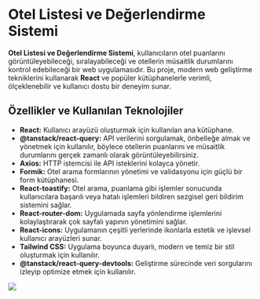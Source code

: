 # Otel Listesi ve Değerlendirme Sistemi

**Otel Listesi ve Değerlendirme Sistemi**, kullanıcıların otel puanlarını görüntüleyebileceği, sıralayabileceği ve otellerin müsaitlik durumlarını kontrol edebileceği bir web uygulamasıdır. Bu proje, modern web geliştirme tekniklerini kullanarak **React** ve popüler kütüphanelerle verimli, ölçeklenebilir ve kullanıcı dostu bir deneyim sunar.

## Özellikler ve Kullanılan Teknolojiler

- **React:** Kullanıcı arayüzü oluşturmak için kullanılan ana kütüphane.
- **@tanstack/react-query:** API verilerini sorgulamak, önbelleğe almak ve yönetmek için kullanılır, böylece otellerin puanlarını ve müsaitlik durumlarını gerçek zamanlı olarak görüntüleyebilirsiniz.
- **Axios:** HTTP istemcisi ile API isteklerini kolayca yönetir.
- **Formik:** Otel arama formlarının yönetimi ve validasyonu için güçlü bir form kütüphanesi.
- **React-toastify:** Otel arama, puanlama gibi işlemler sonucunda kullanıcılara başarılı veya hatalı işlemleri bildiren sezgisel geri bildirim sistemini sağlar.
- **React-router-dom:** Uygulamada sayfa yönlendirme işlemlerini kolaylaştırarak çok sayfalı yapının yönetimini sağlar.
- **React-icons:** Uygulamanın çeşitli yerlerinde ikonlarla estetik ve işlevsel kullanıcı arayüzleri sunar.
- **Tailwind CSS:** Uygulama boyunca duyarlı, modern ve temiz bir stil oluşturmak için kullanılır.
- **@tanstack/react-query-devtools:** Geliştirme sürecinde veri sorgularını izleyip optimize etmek için kullanılır.

![](https://github.com/Rasime-Dumlupunar/hotels/blob/main/hotels.gif)
